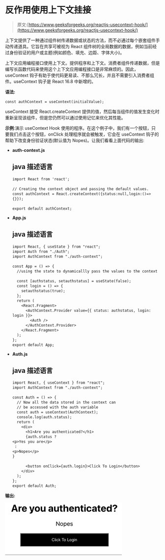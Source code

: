 # 反作用使用上下文挂接

> 原文:[https://www.geeksforgeeks.org/reactjs-usecontext-hook/](https://www.geeksforgeeks.org/reactjs-usecontext-hook/)

上下文提供了一种通过组件树传递数据或状态的方法，而不必通过每个嵌套组件手动传递道具。它旨在共享可被视为 React 组件树的全局数据的数据，例如当前经过身份验证的用户或主题(例如颜色、填充、边距、字体大小)。

上下文应用编程接口使用上下文。提供程序和上下文。消费者组件传递数据，但是编写长函数代码来使用这个上下文应用编程接口是非常麻烦的。因此，useContext 钩子有助于使代码更易读、不那么冗长，并且不需要引入消费者组件。useContext 钩子是 React 16.8 中新增的。

**语法:**

```
const authContext = useContext(initialValue);
```

useContext 接受 React.createContext 提供的值，然后每当组件的值发生变化时重新呈现该组件，但是您仍然可以通过使用记忆来优化其性能。

**示例**:演示 useContext Hook 使用的程序。在这个例子中，我们有一个按钮，只要我们点击这个按钮，onClick 处理程序就会被触发，它会在 useContext 钩子的帮助下改变身份验证状态(默认值为 Nopes)。让我们看看上面代码的输出:

*   **auth-context.js**

    ## java 描述语言

    ```
    import React from 'react';

    // Creating the context object and passing the default values.
    const authContext = React.createContext({status:null,login:()=>{}});

    export default authContext;
    ```

*   **App.js**

    ## java 描述语言

    ```
    import React, { useState } from "react";
    import Auth from "./Auth";
    import AuthContext from "./auth-context";

    const App = () => {
      //using the state to dynamicallly pass the values to the context

      const [authstatus, setauthstatus] = useState(false);
      const login = () => {
        setauthstatus(true);
      };
      return (
        <React.Fragment>
          <AuthContext.Provider value={{ status: authstatus, login: login }}>
            <Auth />
          </AuthContext.Provider>
        </React.Fragment>
      );
    };
    export default App;
    ```

*   **Auth.js**

    ## java 描述语言

    ```
    import React, { useContext } from "react";
    import AuthContext from "./auth-context";

    const Auth = () => {
      // Now all the data stored in the context can 
      // be accessed with the auth variable
      const auth = useContext(AuthContext);
      console.log(auth.status);
      return (
        <div>
          <h1>Are you authenticated?</h1>
          {auth.status ? 
    <p>Yes you are</p>
     : 
    <p>Nopes</p>
    }

          <button onClick={auth.login}>Click To Login</button>
        </div>
      );
    };
    export default Auth;
    ```

**输出:**

![](img/022cc372f9441011217e7cb000b6e31f.png)